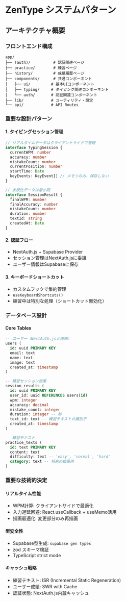# ZenType システムパターン

## アーキテクチャ概要

### フロントエンド構成
```
app/
├── (auth)/          # 認証関連ページ
├── practice/        # 練習ページ
├── history/         # 成績履歴ページ
├── components/      # 共通コンポーネント
│   ├── ui/         # 基本UIコンポーネント
│   ├── typing/     # タイピング関連コンポーネント
│   └── auth/       # 認証関連コンポーネント
├── lib/            # ユーティリティ・設定
└── api/            # API Routes
```

### 重要な設計パターン

#### 1. タイピングセッション管理
```typescript
// リアルタイムデータはクライアントサイドで管理
interface TypingSession {
  currentWPM: number
  accuracy: number
  mistakeCount: number
  currentPosition: number
  startTime: Date
  keyEvents: KeyEvent[] // メモリのみ、保存しない
}

// 永続化データは最小限
interface SessionResult {
  finalWPM: number
  finalAccuracy: number
  mistakeCount: number
  duration: number
  textId: string
  createdAt: Date
}
```

#### 2. 認証フロー
- NextAuth.js + Supabase Provider
- セッション管理はNextAuth.jsに委譲
- ユーザー情報はSupabaseに保存

#### 3. キーボードショートカット
- カスタムフックで集約管理
- `useKeyboardShortcuts()`
- 練習中は特別な処理（ショートカット無効化）

### データベース設計

#### Core Tables
```sql
-- ユーザー（NextAuth.jsと連携）
users (
  id: uuid PRIMARY KEY
  email: text
  name: text
  image: text
  created_at: timestamp
)

-- 練習セッション結果
session_results (
  id: uuid PRIMARY KEY
  user_id: uuid REFERENCES users(id)
  wpm: integer
  accuracy: decimal
  mistake_count: integer
  duration: integer -- 秒
  text_id: text -- 練習テキストの識別子
  created_at: timestamp
)

-- 練習テキスト
practice_texts (
  id: text PRIMARY KEY
  content: text
  difficulty: text -- 'easy', 'normal', 'hard'
  category: text -- 将来の拡張用
)
```

### 重要な技術的決定

#### リアルタイム性能
- WPM計算: クライアントサイドで最適化
- 入力遅延回避: React.useCallback + useMemo活用
- 描画最適化: 変更部分のみ再描画

#### 型安全性
- Supabase型生成: `supabase gen types`
- zod スキーマ検証
- TypeScript strict mode

#### キャッシュ戦略
- 練習テキスト: ISR (Incremental Static Regeneration)
- ユーザー成績: SWR with Cache
- 認証状態: NextAuth.js内蔵キャッシュ
